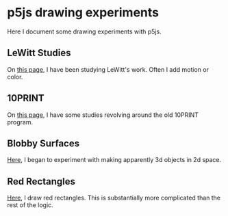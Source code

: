 
# p5js drawing experiments

Here I document some drawing experiments with p5js.

## LeWitt Studies

On [this page](LeWitt/), I have been studying LeWitt's work. Often I add motion
or color.


## 10PRINT

On [this page](TenPrint/), I have some studies revolving around the old 10PRINT
program.


## Blobby Surfaces

[Here](FirstSurfaces/), I began to experiment with making apparently 3d objects
in 2d space.


## Red Rectangles

[Here](RedRectangles/), I draw red rectangles. This is substantially more
complicated than the rest of the logic.
